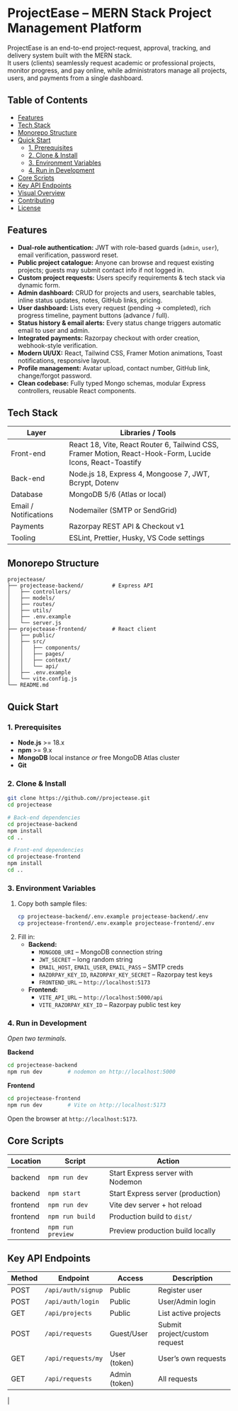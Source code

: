 # ProjectEase – MERN Stack Project Management Platform

ProjectEase is an end-to-end project-request, approval, tracking, and delivery system built with the MERN stack.  
It users (clients) seamlessly request academic or professional projects, monitor progress, and pay online, while administrators manage all projects, users, and payments from a single dashboard.

## Table of Contents
- [Features](#features)
- [Tech Stack](#tech-stack)
- [Monorepo Structure](#monorepo-structure)
- [Quick Start](#quick-start)
  - [1. Prerequisites](#1-prerequisites)
  - [2. Clone & Install](#2-clone--install)
  - [3. Environment Variables](#3-environment-variables)
  - [4. Run in Development](#4-run-in-development)
- [Core Scripts](#core-scripts)
- [Key API Endpoints](#key-api-endpoints)
- [Visual Overview](#visual-overview)
- [Contributing](#contributing)
- [License](#license)

## Features
- **Dual-role authentication:** JWT with role-based guards (`admin`, `user`), email verification, password reset.
- **Public project catalogue:** Anyone can browse and request existing projects; guests may submit contact info if not logged in.
- **Custom project requests:** Users specify requirements & tech stack via dynamic form.
- **Admin dashboard:** CRUD for projects and users, searchable tables, inline status updates, notes, GitHub links, pricing.
- **User dashboard:** Lists every request (pending → completed), rich progress timeline, payment buttons (advance / full).
- **Status history & email alerts:** Every status change triggers automatic email to user and admin.
- **Integrated payments:** Razorpay checkout with order creation, webhook-style verification.
- **Modern UI/UX:** React, Tailwind CSS, Framer Motion animations, Toast notifications, responsive layout.
- **Profile management:** Avatar upload, contact number, GitHub link, change/forgot password.
- **Clean codebase:** Fully typed Mongo schemas, modular Express controllers, reusable React components.

## Tech Stack
| Layer                | Libraries / Tools                              |
|----------------------|------------------------------------------------|
| Front-end            | React 18, Vite, React Router 6, Tailwind CSS, Framer Motion, React-Hook-Form, Lucide Icons, React-Toastify |
| Back-end             | Node.js 18, Express 4, Mongoose 7, JWT, Bcrypt, Dotenv |
| Database             | MongoDB 5/6 (Atlas or local)                  |
| Email / Notifications| Nodemailer (SMTP or SendGrid)                 |
| Payments             | Razorpay REST API & Checkout v1               |
| Tooling              | ESLint, Prettier, Husky, VS Code settings      |

## Monorepo Structure
```
projectease/
├── projectease-backend/         # Express API
│   ├── controllers/
│   ├── models/
│   ├── routes/
│   ├── utils/
│   ├── .env.example
│   └── server.js
├── projectease-frontend/        # React client
│   ├── public/
│   ├── src/
│   │   ├── components/
│   │   ├── pages/
│   │   ├── context/
│   │   └── api/
│   ├── .env.example
│   └── vite.config.js
└── README.md
```

## Quick Start

### 1. Prerequisites
- **Node.js** >= 18.x  
- **npm** >= 9.x  
- **MongoDB** local instance _or_ free MongoDB Atlas cluster  
- **Git**

### 2. Clone & Install
```bash
git clone https://github.com//projectease.git
cd projectease

# Back-end dependencies
cd projectease-backend
npm install
cd ..

# Front-end dependencies
cd projectease-frontend
npm install
cd ..
```

### 3. Environment Variables
1. Copy both sample files:
   ```bash
   cp projectease-backend/.env.example projectease-backend/.env
   cp projectease-frontend/.env.example projectease-frontend/.env
   ```
2. Fill in:
   - **Backend:**  
     - `MONGODB_URI` – MongoDB connection string  
     - `JWT_SECRET` – long random string  
     - `EMAIL_HOST`, `EMAIL_USER`, `EMAIL_PASS` – SMTP creds  
     - `RAZORPAY_KEY_ID`, `RAZORPAY_KEY_SECRET` – Razorpay test keys  
     - `FRONTEND_URL` – `http://localhost:5173`
   - **Frontend:**  
     - `VITE_API_URL` – `http://localhost:5000/api`  
     - `VITE_RAZORPAY_KEY_ID` – Razorpay public test key

### 4. Run in Development
_Open two terminals._

**Backend**
```bash
cd projectease-backend
npm run dev        # nodemon on http://localhost:5000
```

**Frontend**
```bash
cd projectease-frontend
npm run dev        # Vite on http://localhost:5173
```

Open the browser at `http://localhost:5173`.

## Core Scripts
| Location | Script         | Action                                |
|----------|----------------|---------------------------------------|
| backend  | `npm run dev`  | Start Express server with Nodemon     |
| backend  | `npm start`    | Start Express server (production)     |
| frontend | `npm run dev`  | Vite dev server + hot reload          |
| frontend | `npm run build`| Production build to `dist/`           |
| frontend | `npm run preview` | Preview production build locally |

## Key API Endpoints
| Method | Endpoint                        | Access            | Description                           |
|--------|---------------------------------|-------------------|---------------------------------------|
| POST   | `/api/auth/signup`              | Public            | Register user                         |
| POST   | `/api/auth/login`               | Public            | User/Admin login                      |
| GET    | `/api/projects`                 | Public            | List active projects                  |
| POST   | `/api/requests`                 | Guest/User        | Submit project/custom request         |
| GET    | `/api/requests/my`              | User (token)      | User’s own requests                   |
| GET    | `/api/requests`                 | Admin (token)     | All requests                          |
|